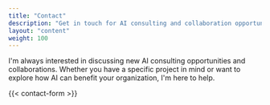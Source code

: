 ```yaml
---
title: "Contact"
description: "Get in touch for AI consulting and collaboration opportunities"
layout: "content"
weight: 100
---
```


I'm always interested in discussing new AI consulting opportunities and collaborations. Whether you have a specific project in mind or want to explore how AI can benefit your organization, I'm here to help.

{{< contact-form >}}
